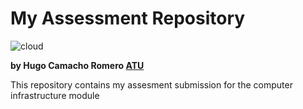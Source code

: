 # My Assessment Repository  

![cloud](https://oikotimes.com/wp-content/uploads/2022/06/cloud.jpg)

**by Hugo Camacho Romero [ATU](https://www.atu.ie/)**

This repository contains my assesment submission for the computer infrastructure module
